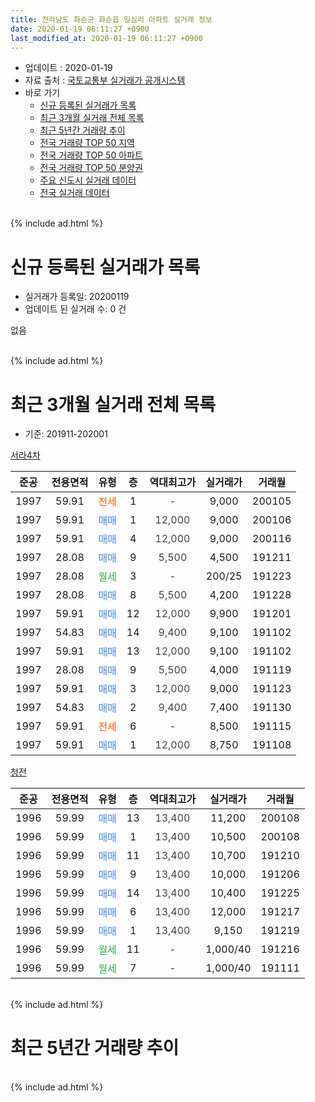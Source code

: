 ```yaml
---
title: 전라남도 화순군 화순읍 일심리 아파트 실거래 정보
date: 2020-01-19 06:11:27 +0900
last_modified_at: 2020-01-19 06:11:27 +0900
---
```


* 업데이트 : 2020-01-19
* 자료 출처 : [국토교통부 실거래가 공개시스템](http://rt.molit.go.kr)
* 바로 가기
    * [신규 등록된 실거래가 목록](#신규-등록된-실거래가-목록)
    * [최근 3개월 실거래 전체 목록](#최근-3개월-실거래-전체-목록)
    * [최근 5년간 거래량 추이](#최근-5년간-거래량-추이)
    * [전국 거래량 TOP 50 지역](https://apt-info.github.io/apt-trade-info/최근-3개월-전국에서-가장-거래가-많이-발생한-지역)
    * [전국 거래량 TOP 50 아파트](https://apt-info.github.io/apt-trade-info/최근-3개월-전국에서-가장-거래가-많이-발생한-아파트)
    * [전국 거래량 TOP 50 분양권](https://apt-info.github.io/apt-trade-info/최근-3개월-전국에서-가장-거래가-많이-발생한-분양권)
    * [주요 신도시 실거래 데이터](https://apt-info.github.io/apt-trade-info/주요-신도시)
    * [전국 실거래 데이터](https://apt-info.github.io/apt-trade-info/전국)
<br>
{% include ad.html %}
<br>

# 신규 등록된 실거래가 목록
* 실거래가 등록일: 20200119
* 업데이트 된 실거래 수: 0 건

없음

<br>
{% include ad.html %}
<br>

# 최근 3개월 실거래 전체 목록
* 기준: 201911-202001


[서라4차](https://search.naver.com/search.naver?query=%EC%A0%84%EB%9D%BC%EB%82%A8%EB%8F%84+%ED%99%94%EC%88%9C%EA%B5%B0+%ED%99%94%EC%88%9C%EC%9D%8D+%EC%9D%BC%EC%8B%AC%EB%A6%AC+%EC%84%9C%EB%9D%BC4%EC%B0%A8)

|준공|전용면적|유형|층|역대최고가|실거래가|거래월|
|:---:|:---:|:---:|:---:|:---:|:---:|:---:|
|1997|59.91|<span style="color:#ff5a00">전세</span>|1|<span style="color:#444444">-</span>|9,000|200105|
|1997|59.91|<span style="color:#4285f3">매매</span>|1|<span style="color:#444444">12,000</span>|9,000|200106|
|1997|59.91|<span style="color:#4285f3">매매</span>|4|<span style="color:#444444">12,000</span>|9,000|200116|
|1997|28.08|<span style="color:#4285f3">매매</span>|9|<span style="color:#444444">5,500</span>|4,500|191211|
|1997|28.08|<span style="color:#34a853">월세</span>|3|<span style="color:#444444">-</span>|200/25|191223|
|1997|28.08|<span style="color:#4285f3">매매</span>|8|<span style="color:#444444">5,500</span>|4,200|191228|
|1997|59.91|<span style="color:#4285f3">매매</span>|12|<span style="color:#444444">12,000</span>|9,900|191201|
|1997|54.83|<span style="color:#4285f3">매매</span>|14|<span style="color:#444444">9,400</span>|9,100|191102|
|1997|59.91|<span style="color:#4285f3">매매</span>|13|<span style="color:#444444">12,000</span>|9,100|191102|
|1997|28.08|<span style="color:#4285f3">매매</span>|9|<span style="color:#444444">5,500</span>|4,000|191119|
|1997|59.91|<span style="color:#4285f3">매매</span>|3|<span style="color:#444444">12,000</span>|9,000|191123|
|1997|54.83|<span style="color:#4285f3">매매</span>|2|<span style="color:#444444">9,400</span>|7,400|191130|
|1997|59.91|<span style="color:#ff5a00">전세</span>|6|<span style="color:#444444">-</span>|8,500|191115|
|1997|59.91|<span style="color:#4285f3">매매</span>|1|<span style="color:#444444">12,000</span>|8,750|191108|

[청전](https://search.naver.com/search.naver?query=%EC%A0%84%EB%9D%BC%EB%82%A8%EB%8F%84+%ED%99%94%EC%88%9C%EA%B5%B0+%ED%99%94%EC%88%9C%EC%9D%8D+%EC%9D%BC%EC%8B%AC%EB%A6%AC+%EC%B2%AD%EC%A0%84)

|준공|전용면적|유형|층|역대최고가|실거래가|거래월|
|:---:|:---:|:---:|:---:|:---:|:---:|:---:|
|1996|59.99|<span style="color:#4285f3">매매</span>|13|<span style="color:#444444">13,400</span>|11,200|200108|
|1996|59.99|<span style="color:#4285f3">매매</span>|1|<span style="color:#444444">13,400</span>|10,500|200108|
|1996|59.99|<span style="color:#4285f3">매매</span>|11|<span style="color:#444444">13,400</span>|10,700|191210|
|1996|59.99|<span style="color:#4285f3">매매</span>|9|<span style="color:#444444">13,400</span>|10,000|191206|
|1996|59.99|<span style="color:#4285f3">매매</span>|14|<span style="color:#444444">13,400</span>|10,400|191225|
|1996|59.99|<span style="color:#4285f3">매매</span>|6|<span style="color:#444444">13,400</span>|12,000|191217|
|1996|59.99|<span style="color:#4285f3">매매</span>|1|<span style="color:#444444">13,400</span>|9,150|191219|
|1996|59.99|<span style="color:#34a853">월세</span>|11|<span style="color:#444444">-</span>|1,000/40|191216|
|1996|59.99|<span style="color:#34a853">월세</span>|7|<span style="color:#444444">-</span>|1,000/40|191111|


<br>
{% include ad.html %}
<br>

# 최근 5년간 거래량 추이


<div style="width:100%;">
    <canvas id="deal_progress" height="200"></canvas>
</div>

<script>
new Chart(document.getElementById("deal_progress"), {
    type: 'line',
    data: {
        labels: ['201501','201502','201503','201504','201505','201506','201507','201508','201509','201510','201511','201512','201601','201602','201603','201604','201605','201606','201607','201608','201609','201610','201611','201612','201701','201702','201703','201704','201705','201706','201707','201708','201709','201710','201711','201712','201801','201802','201803','201804','201805','201806','201807','201808','201809','201810','201811','201812','201901','201902','201903','201904','201905','201906','201907','201908','201909','201910','201911','201912','202001'],
        datasets: [{
            label: '매매',
            pointRadius: 1,
            data: [8, 6, 8, 7, 6, 7, 5, 5, 3, 10, 9, 4, 5, 2, 4, 3, 4, 7, 3, 6, 7, 10, 13, 8, 2, 9, 5, 2, 8, 3, 6, 7, 7, 8, 11, 1, 9, 4, 12, 9, 7, 4, 4, 7, 5, 9, 4, 7, 8, 4, 8, 4, 4, 4, 10, 3, 4, 8, 6, 8, 4],
            borderColor: "rgba(255, 201, 14, 1)",
            backgroundColor: "rgba(255, 201, 14, 0.5)",
            fill: false,
            lineTension: 0
        },{
            label: '전월세',
            pointRadius: 1,
            data: [5, 3, 4, 5, 1, 2, 3, 5, 0, 6, 6, 6, 1, 4, 7, 5, 4, 2, 5, 5, 2, 2, 5, 3, 0, 2, 1, 1, 6, 1, 3, 4, 3, 2, 4, 5, 3, 5, 4, 2, 4, 3, 4, 7, 0, 3, 2, 3, 0, 4, 1, 1, 2, 0, 3, 1, 0, 0, 2, 2, 1],
            borderColor: "rgba(0, 141, 185, 1)",
            backgroundColor: "rgba(0, 141, 185, 0.5)",
            fill: false,
            lineTension: 0
        }
        ]
    },
    options: {
        responsive: true,
        title: {
            display: false
        },
        tooltips: {
            mode: 'index',
            intersect: false
        },
        hover: {
            mode: 'nearest',
            intersect: true
        },
        scales: {
            xAxes: [{
                display: true,
                scaleLabel: {
                    display: true,
                    labelString: '년/월'
                }
            }],
            yAxes: [{
                display: true,
                ticks: {
                    suggestedMin: 0,
                },
                scaleLabel: {
                    display: true,
                    labelString: '실거래 수'
                }
            }]
        }
    }
});

</script>


<br>
{% include ad.html %}
<br>

